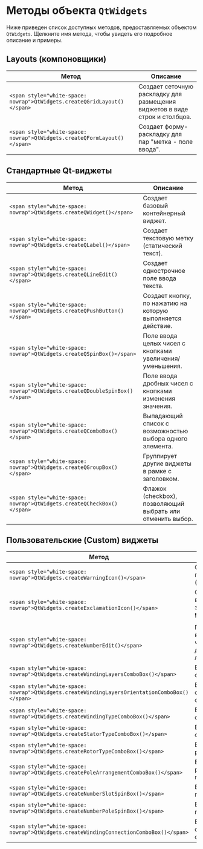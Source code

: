 # Методы объекта `QtWidgets`
Ниже приведен список доступных методов, предоставляемых объектом `QtWidgets`. Щелкните имя метода, чтобы увидеть его подробное описание и примеры.

## Layouts (компоновщики)

| Метод | Описание |
|-------|----------|
| `<span style="white-space: nowrap">QtWidgets.createQGridLayout()</span>` | Создает сеточную раскладку для размещения виджетов в виде строк и столбцов. |
| `<span style="white-space: nowrap">QtWidgets.createQFormLayout()</span>` | Создает форму-раскладку для пар "метка - поле ввода". |

## Стандартные Qt-виджеты

| Метод | Описание |
|-------|----------|
| `<span style="white-space: nowrap">QtWidgets.createQWidget()</span>` | Создает базовый контейнерный виджет. |
| `<span style="white-space: nowrap">QtWidgets.createQLabel()</span>` | Создает текстовую метку (статический текст). |
| `<span style="white-space: nowrap">QtWidgets.createQLineEdit()</span>` | Создает однострочное поле ввода текста. |
| `<span style="white-space: nowrap">QtWidgets.createQPushButton()</span>` | Создает кнопку, по нажатию на которую выполняется действие. |
| `<span style="white-space: nowrap">QtWidgets.createQSpinBox()</span>` | Поле ввода целых чисел с кнопками увеличения/уменьшения. |
| `<span style="white-space: nowrap">QtWidgets.createQDoubleSpinBox()</span>` | Поле ввода дробных чисел с кнопками изменения значения. |
| `<span style="white-space: nowrap">QtWidgets.createQComboBox()</span>` | Выпадающий список с возможностью выбора одного элемента. |
| `<span style="white-space: nowrap">QtWidgets.createQGroupBox()</span>` | Группирует другие виджеты в рамке с заголовком. |
| `<span style="white-space: nowrap">QtWidgets.createQCheckBox()</span>` | Флажок (checkbox), позволяющий выбрать или отменить выбор. |

## Пользовательские (Custom) виджеты

| Метод | Описание |
|-------|----------|
| `<span style="white-space: nowrap">QtWidgets.createWarningIcon()</span>` | Создает иконку предупреждения (например, ⚠️). |
| `<span style="white-space: nowrap">QtWidgets.createExclamationIcon()</span>` | Создает иконку восклицательного знака (например, ❗). |
| `<span style="white-space: nowrap">QtWidgets.createNumberEdit()</span>` | Пользовательский виджет для ввода числа с дополнительной логикой. |
| `<span style="white-space: nowrap">QtWidgets.createWindingLayersComboBox()</span>` | Выбор количества слоёв обмотки. |
| `<span style="white-space: nowrap">QtWidgets.createWindingLayersOrientationComboBox()</span>` | Выбор ориентации слоёв обмотки. |
| `<span style="white-space: nowrap">QtWidgets.createWindingTypeComboBox()</span>` | Выбор типа обмотки. |
| `<span style="white-space: nowrap">QtWidgets.createStatorTypeComboBox()</span>` | Выбор типа статора. |
| `<span style="white-space: nowrap">QtWidgets.createRotorTypeComboBox()</span>` | Выбор типа ротора. |
| `<span style="white-space: nowrap">QtWidgets.createPoleArrangementComboBox()</span>` | Выбор способа расположения полюсов. |
| `<span style="white-space: nowrap">QtWidgets.createNumberSlotSpinBox()</span>` | Ввод количества пазов. |
| `<span style="white-space: nowrap">QtWidgets.createNumberPoleSpinBox()</span>` | Ввод количества полюсов. |
| `<span style="white-space: nowrap">QtWidgets.createWindingConnectionComboBox()</span>` | Выбор схемы соединения обмоток. |